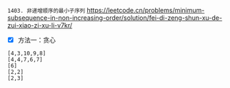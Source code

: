 
`1403. 非递增顺序的最小子序列` https://leetcode.cn/problems/minimum-subsequence-in-non-increasing-order/solution/fei-di-zeng-shun-xu-de-zui-xiao-zi-xu-li-v7kr/
- [x] 方法一：贪心

```
[4,3,10,9,8]
[4,4,7,6,7]
[6]
[2,2]
[2,3]
```
